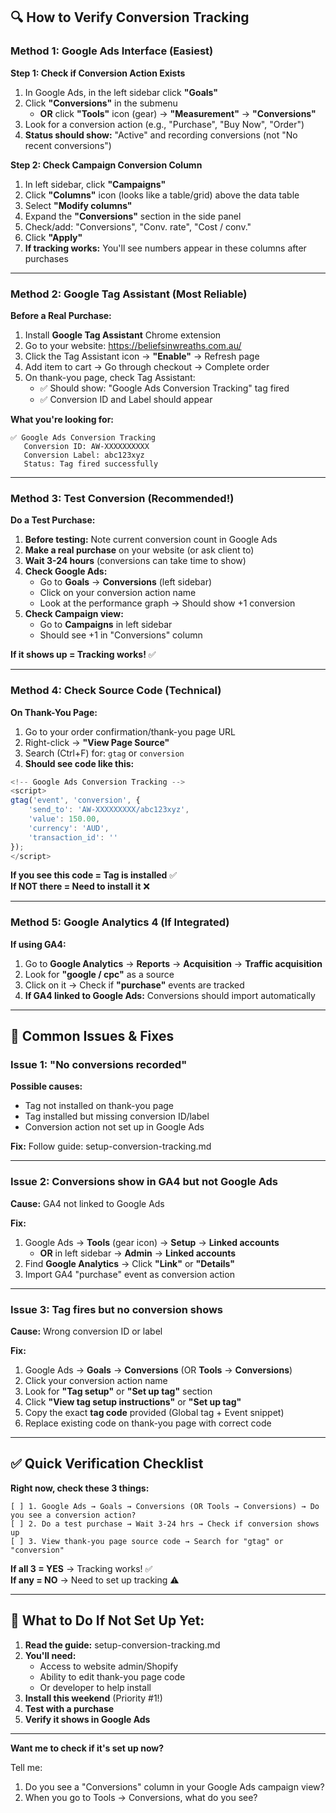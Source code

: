 ## 🔍 How to Verify Conversion Tracking

### Method 1: Google Ads Interface (Easiest)

**Step 1: Check if Conversion Action Exists**
1. In Google Ads, in the left sidebar click **"Goals"**
2. Click **"Conversions"** in the submenu
   - **OR** click **"Tools"** icon (gear) → **"Measurement"** → **"Conversions"**
3. Look for a conversion action (e.g., "Purchase", "Buy Now", "Order")
4. **Status should show:** "Active" and recording conversions (not "No recent conversions")

**Step 2: Check Campaign Conversion Column**
1. In left sidebar, click **"Campaigns"**
2. Click **"Columns"** icon (looks like a table/grid) above the data table
3. Select **"Modify columns"**
4. Expand the **"Conversions"** section in the side panel
5. Check/add: "Conversions", "Conv. rate", "Cost / conv."
6. Click **"Apply"**
7. **If tracking works:** You'll see numbers appear in these columns after purchases

---

### Method 2: Google Tag Assistant (Most Reliable)

**Before a Real Purchase:**
1. Install **Google Tag Assistant** Chrome extension
2. Go to your website: https://beliefsinwreaths.com.au/
3. Click the Tag Assistant icon → **"Enable"** → Refresh page
4. Add item to cart → Go through checkout → Complete order
5. On thank-you page, check Tag Assistant:
   - ✅ Should show: "Google Ads Conversion Tracking" tag fired
   - ✅ Conversion ID and Label should appear

**What you're looking for:**
```
✅ Google Ads Conversion Tracking
   Conversion ID: AW-XXXXXXXXXX
   Conversion Label: abc123xyz
   Status: Tag fired successfully
```

---

### Method 3: Test Conversion (Recommended!)

**Do a Test Purchase:**
1. **Before testing:** Note current conversion count in Google Ads
2. **Make a real purchase** on your website (or ask client to)
3. **Wait 3-24 hours** (conversions can take time to show)
4. **Check Google Ads:**
   - Go to **Goals** → **Conversions** (left sidebar)
   - Click on your conversion action name
   - Look at the performance graph → Should show +1 conversion
5. **Check Campaign view:**
   - Go to **Campaigns** in left sidebar
   - Should see +1 in "Conversions" column

**If it shows up = Tracking works!** ✅

---

### Method 4: Check Source Code (Technical)

**On Thank-You Page:**
1. Go to your order confirmation/thank-you page URL
2. Right-click → **"View Page Source"**
3. Search (Ctrl+F) for: `gtag` or `conversion`
4. **Should see code like this:**

```javascript
<!-- Google Ads Conversion Tracking -->
<script>
gtag('event', 'conversion', {
    'send_to': 'AW-XXXXXXXXX/abc123xyz',
    'value': 150.00,
    'currency': 'AUD',
    'transaction_id': ''
});
</script>
```

**If you see this code = Tag is installed** ✅  
**If NOT there = Need to install it** ❌

---

### Method 5: Google Analytics 4 (If Integrated)

**If using GA4:**
1. Go to **Google Analytics** → **Reports** → **Acquisition** → **Traffic acquisition**
2. Look for **"google / cpc"** as a source
3. Click on it → Check if **"purchase"** events are tracked
4. **If GA4 linked to Google Ads:** Conversions should import automatically

---

## 🚨 Common Issues & Fixes

### Issue 1: "No conversions recorded"
**Possible causes:**
- Tag not installed on thank-you page
- Tag installed but missing conversion ID/label
- Conversion action not set up in Google Ads

**Fix:** Follow guide: setup-conversion-tracking.md

---

### Issue 2: Conversions show in GA4 but not Google Ads
**Cause:** GA4 not linked to Google Ads

**Fix:**
1. Google Ads → **Tools** (gear icon) → **Setup** → **Linked accounts**
   - **OR** in left sidebar → **Admin** → **Linked accounts**
2. Find **Google Analytics** → Click **"Link"** or **"Details"**
3. Import GA4 "purchase" event as conversion action

---

### Issue 3: Tag fires but no conversion shows
**Cause:** Wrong conversion ID or label

**Fix:**
1. Google Ads → **Goals** → **Conversions** (OR **Tools** → **Conversions**)
2. Click your conversion action name
3. Look for **"Tag setup"** or **"Set up tag"** section
4. Click **"View tag setup instructions"** or **"Set up tag"**
5. Copy the exact **tag code** provided (Global tag + Event snippet)
6. Replace existing code on thank-you page with correct code

---

## ✅ Quick Verification Checklist

**Right now, check these 3 things:**

```
[ ] 1. Google Ads → Goals → Conversions (OR Tools → Conversions) → Do you see a conversion action?
[ ] 2. Do a test purchase → Wait 3-24 hrs → Check if conversion shows up
[ ] 3. View thank-you page source code → Search for "gtag" or "conversion"
```

**If all 3 = YES** → Tracking works! ✅  
**If any = NO** → Need to set up tracking ⚠️

---

## 📝 What to Do If Not Set Up Yet:

1. **Read the guide:** setup-conversion-tracking.md
2. **You'll need:**
   - Access to website admin/Shopify
   - Ability to edit thank-you page code
   - Or developer to help install
3. **Install this weekend** (Priority #1!)
4. **Test with a purchase**
5. **Verify it shows in Google Ads**

---

**Want me to check if it's set up now?** 

Tell me:
1. Do you see a "Conversions" column in your Google Ads campaign view?
2. When you go to Tools → Conversions, what do you see?